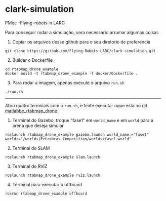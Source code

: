 # clark-simulation
PMec -Flying-robots in LARC

Para conseguir rodar a simulação, sera necessario arrumar algumas coisas

1. Copiar os arquivos desse github para o seu diretorio de preferencia

```
git clone https://github.com/Flying-Robots-LARC/clark-simulation.git
```

2. Buildar o Dockerfile
   
```
cd rtabmap_drone_example
docker build -t rtabmap_drone_example -f docker/Dockerfile .
```

3. Para rodar a imagem, apenas execute o arquivo `run.sh`
   
```
./run.sh 
```

-----

Abra quatro terminais com o `run.sh`, e tente executar oque esta no git [matlabbe_rtabmap_drone](https://github.com/matlabbe/rtabmap_drone_example)

1. Terminal do Gazebo, troque "fase1" em `world_name` e em `world` para a arena que deseja simular
   
```
roslaunch rtabmap_drone_example gazebo.launch world_name:="fase1" world:="/worlds/Petrobras_Competition/worlds/fase1.world"

```

2. Terminal do SLAM
   
```
roslaunch rtabmap_drone_example slam.launch
```

3. Terminal do RVIZ
   
```
roslaunch rtabmap_drone_example rviz.launch
```

4. Terminal para executar o offboard
   
```
rosrun rtabmap_drone_example offboard
```
